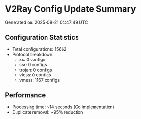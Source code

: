 # V2Ray Config Update Summary
Generated on: 2025-08-21 04:47:49 UTC

## Configuration Statistics
- Total configurations: 15662
- Protocol breakdown:
  - ss: 0 configs
  - ssr: 0 configs
  - trojan: 0 configs
  - vless: 0 configs
  - vmess: 1167 configs

## Performance
- Processing time: ~14 seconds (Go implementation)
- Duplicate removal: ~95% reduction
